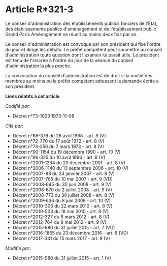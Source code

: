 # Article R*321-3

Le conseil d'administration des établissements publics fonciers de l'Etat, des établissements publics d'aménagement et de
l'établissement public Grand Paris Aménagement  se réunit au moins deux fois par an. 

Le conseil d'administration est convoqué par son président qui fixe l'ordre du jour et dirige les débats. Le préfet compétent
peut soumettre au conseil d'administration toute question dont l'examen lui paraît utile. Le président est tenu de l'inscrire
à l'ordre du jour de la séance du conseil d'administration la plus proche. 

La convocation du conseil d'administration est de droit si la moitié des membres au moins ou le préfet compétent adressent la
demande écrite à son président.

**Liens relatifs à cet article**

_Codifié par_:

  - Décret n°73-1023 1973-11-08

_Cité par_:

  - Décret n°68-376 du 26 avril 1968 - art. 9 (V)
  - Décret n°72-770 du 17 août 1972 - art. 8 (V)
  - Décret n°73-250 du 7 mars 1973 - art. 8 (V)
  - Décret n°90-1154 du 19 décembre 1990 - art. 10 (V)
  - Décret n°96-325 du 10 avril 1996 - art. 8 (V)
  - Décret n°2001-1234 du 20 décembre 2001 - art. 8 (V)
  - Décret n°2006-1140 du 13 septembre 2006 - art. 10 (V)
  - Décret n°2007-88 du 24 janvier 2007 - art. 8 (V)
  - Décret n°2007-785 du 10 mai 2007 - art. 9 (VD)
  - Décret n°2008-645 du 30 juin 2008 - art. 9 (V)
  - Décret n°2008-670 du 2 juillet 2008 - art. 9 (V)
  - Décret n°2008-773 du 30 juillet 2008 - art. 8 (V)
  - Décret n°2009-636 du 8 juin 2009 - art. 10 (V)
  - Décret n°2010-306 du 22 mars 2010 - art. 8 (V)
  - Décret n°2010-503 du 18 mai 2010 - art. 8 (V)
  - Décret n°2012-327  du 6 mars 2012 - art. 8 (V)
  - Décret n°2012-764 du 9 mai 2012 - art. 9 (V)
  - Décret n°2015-980 du 31 juillet 2015 - art. 7 (VD)
  - Décret n°2016-1865 du 23 décembre 2016 - art. 8 (VD)
  - Décret n°2017-341 du 15 mars 2017 - art. 8 (V)

_Modifié par_:

  - Décret n°2015-980 du 31 juillet 2015 - art. 1 (V)
